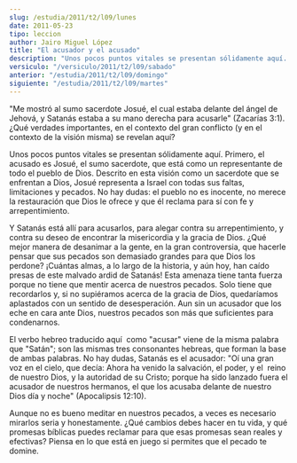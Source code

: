 ```yaml
---
slug: /estudia/2011/t2/l09/lunes
date: 2011-05-23
tipo: leccion
author: Jairo Miguel López
title: "El acusador y el acusado"
description: "Unos pocos puntos vitales se presentan sólidamente aquí. Primero, el acusado es  Josué, el sumo sacerdote, que está como un representante de todo el pueblo de  Dios. Descrito en esta visión como un sacerdote que se enfrentan a Dios, Josué  representa a Israel con todas sus fal..."
versiculo: "/versiculo/2011/t2/l09/sabado"
anterior: "/estudia/2011/t2/l09/domingo"
siguiente: "/estudia/2011/t2/l09/martes"
---
```


"Me mostró al sumo sacerdote Josué, el cual estaba delante del ángel de Jehová, y Satanás estaba a su mano derecha para acusarle" (Zacarías 3:1). ¿Qué verdades importantes, en el contexto del gran conflicto (y en el contexto de la visión misma) se revelan aquí?

Unos pocos puntos vitales se presentan sólidamente aquí. Primero, el acusado es Josué, el sumo sacerdote, que está como un representante de todo el pueblo de Dios. Descrito en esta visión como un sacerdote que se enfrentan a Dios, Josué representa a Israel con todas sus faltas, limitaciones y pecados. No hay dudas: el pueblo no es inocente, no merece la restauración que Dios le ofrece y que él reclama para sí con fe y arrepentimiento.

Y Satanás está allí para acusarlos, para alegar contra su arrepentimiento, y contra su deseo de encontrar la misericordia y la gracia de Dios. ¿Qué mejor manera de desanimar a la gente, en la gran controversia, que hacerle pensar que sus pecados son demasiado grandes para que Dios los perdone? ¡Cuántas almas, a lo largo de la historia, y aún hoy, han caído presas de este malvado ardid de Satanás! Esta amenaza tiene tanta fuerza porque no tiene que mentir acerca de nuestros pecados. Solo tiene que recordarlos y, si no supiéramos acerca de la gracia de Dios, quedaríamos aplastados con un sentido de desesperación. Aun sin un acusador que los eche en cara ante Dios, nuestros pecados son más que suficientes para condenarnos.

El verbo hebreo traducido aquí  como "acusar" viene de la misma palabra que "Satán"; son las mismas tres consonantes hebreas, que forman la base de ambas palabras. No hay dudas, Satanás es el acusador: "Oí una gran voz en el cielo, que decía: Ahora ha venido la salvación, el poder, y el  reino de nuestro Dios, y la autoridad de su Cristo; porque ha sido lanzado fuera el acusador de nuestros hermanos, el que los acusaba delante de nuestro Dios día y noche" (Apocalipsis 12:10).

Aunque no es bueno meditar en nuestros pecados, a veces es necesario mirarlos seria y honestamente. ¿Qué cambios debes hacer en tu vida, y qué promesas bíblicas puedes reclamar para que esas promesas sean reales y efectivas? Piensa en lo que está en juego si permites que el pecado te domine.
